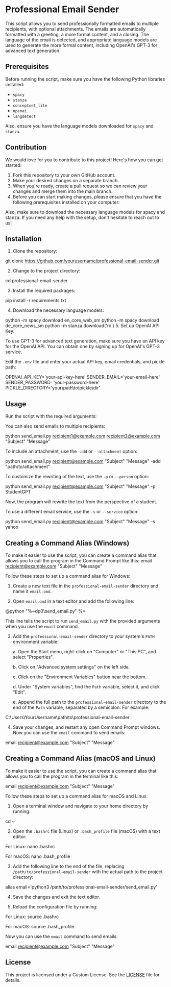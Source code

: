 # Professional Email Sender

This script allows you to send professionally formatted emails to multiple recipients, with optional attachments. The emails are automatically formatted with a greeting, a more formal content, and a closing. The language of the email is detected, and appropriate language models are used to generate the more formal content, including OpenAI's GPT-3 for advanced text generation.

## Prerequisites

Before running the script, make sure you have the following Python libraries installed:

- `spacy`
- `stanza`
- `conceptnet_lite`
- `openai`
- `langdetect`

Also, ensure you have the language models downloaded for `spacy` and `stanza`.

## Contribution

We would love for you to contribute to this project! Here's how you can get started:

1. Fork this repository to your own GitHub account.
2. Make your desired changes on a separate branch.
3. When you're ready, create a pull request so we can review your changes and merge them into the main branch.
4. Before you can start making changes, please ensure that you have the following prerequisites installed on your computer:



Also, make sure to download the necessary language models for spacy and stanza. If you need any help with the setup, don't hesitate to reach out to us!







## Installation

1. Clone the repository:

git clone https://github.com/yourusername/professional-email-sender.git

2. Change to the project directory:

cd professional-email-sender

3. Install the required packages:

pip install -r requirements.txt

4. Download the necessary language models:

python -m spacy download en_core_web_sm
python -m spacy download de_core_news_sm
python -m stanza.download('ro')
5. Set up OpenAI API Key:

To use GPT-3 for advanced text generation, make sure you have an API key for the OpenAI API. You can obtain one by signing up for OpenAI's GPT-3 service.

Edit the `.env` file and enter your actual API key, email credentials, and pickle path:

OPENAI_API_KEY='your-api-key-here'
SENDER_EMAIL='your-email-here'
SENDER_PASSWORD='your-password-here'
PICKLE_DIRECTORY='your\path\to\pickle\dir'

## Usage

Run the script with the required arguments:


You can also send emails to multiple recipients:


python send_email.py recipient1@example.com recipient2@example.com "Subject" "Message"

To include an attachment, use the `-add` or `--attachment` option:

python send_email.py recipient@example.com "Subject" "Message" -add "path/to/attachment"

To customize the rewriting of the text, use the `-p` or `--person` option:

python send_email.py recipient@example.com "Subject" "Message" -p StudentGPT

Now, the program will rewrite the text from the perspective of a student.

To use a different email service, use the `-s` or `--service` option:

python send_email.py recipient@example.com "Subject" "Message" -s yahoo

## Creating a Command Alias (Windows)

To make it easier to use the script, you can create a command alias that allows you to call the program in the Command Prompt like this:
email recipient@example.com "Subject" "Message"

Follow these steps to set up a command alias for Windows:

1. Create a new text file in the `professional-email-sender` directory and name it `email.cmd`.

2. Open `email.cmd` in a text editor and add the following line:

@python "%~dp0\send_email.py" %*

This line tells the script to run `send_email.py` with the provided arguments when you use the `email` command.

3. Add the `professional-email-sender` directory to your system's `PATH` environment variable:

   a. Open the Start menu, right-click on "Computer" or "This PC", and select "Properties".
   
   b. Click on "Advanced system settings" on the left side.
   
   c. Click on the "Environment Variables" button near the bottom.
   
   d. Under "System variables", find the `Path` variable, select it, and click "Edit".
   
   e. Append the full path to the `professional-email-sender` directory to the end of the `Path` variable, separated by a semicolon. For example:

C:\Users\YourUsername\path\to\professional-email-sender

4. Save your changes, and restart any open Command Prompt windows. Now you can use the `email` command to send emails:

email recipient@example.com "Subject" "Message"
## Creating a Command Alias (macOS and Linux)

To make it easier to use the script, you can create a command alias that allows you to call the program in the terminal like this:

email recipient@example.com "Subject" "Message"

Follow these steps to set up a command alias for macOS and Linux:

1. Open a terminal window and navigate to your home directory by running:

cd ~

2. Open the `.bashrc` file (Linux) or `.bash_profile` file (macOS) with a text editor:

For Linux:
nano .bashrc

For macOS:
nano .bash_profile


3. Add the following line to the end of the file, replacing `/path/to/professional-email-sender` with the actual path to the project directory:

alias email='python3 /path/to/professional-email-sender/send_email.py'

4. Save the changes and exit the text editor.

5. Reload the configuration file by running:

For Linux:
source .bashrc

For macOS:
source .bash_profile

Now you can use the `email` command to send emails:

email recipient@example.com "Subject" "Message"
## License

This project is licensed under a Custom License. See the [LICENSE](LICENSE.txt) file for details.


